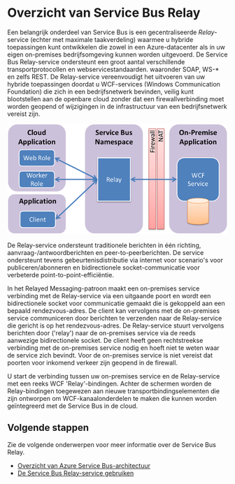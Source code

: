 <properties
    pageTitle="Overzicht van Service Bus Relay | Microsoft Azure"
    description="Overzicht van Service Bus Relay."
    services="service-bus-relay"
    documentationCenter=".net"
    authors="sethmanheim"
    manager="timlt"
    editor=""/>

<tags
    ms.service="service-bus-relay"
    ms.workload="na"
    ms.tgt_pltfrm="na"
    ms.devlang="multiple"
    ms.topic="get-started-article"
    ms.date="09/01/2016"
    ms.author="sethm"/>



# Overzicht van Service Bus Relay

Een belangrijk onderdeel van Service Bus is een gecentraliseerde *Relay*-service (echter met maximale taakverdeling) waarmee u hybride toepassingen kunt ontwikkelen die zowel in een Azure-datacenter als in uw eigen on-premises bedrijfsomgeving kunnen worden uitgevoerd.  De Service Bus Relay-service ondersteunt een groot aantal verschillende transportprotocollen en webservicestandaarden. waaronder SOAP, WS-* en zelfs REST. De Relay-service vereenvoudigt het uitvoeren van uw hybride toepassingen doordat u WCF-services (Windows Communication Foundation) die zich in een bedrijfsnetwerk bevinden, veilig kunt blootstellen aan de openbare cloud zonder dat een firewallverbinding moet worden geopend of wijzigingen in de infrastructuur van een bedrijfsnetwerk vereist zijn. 

![Relay-concepten](./media/service-bus-relay-overview/sb-relay-01.png)

De Relay-service ondersteunt traditionele berichten in één richting, aanvraag-/antwoordberichten en peer-to-peerberichten. De service ondersteunt tevens gebeurtenisdistributie via internet voor scenario's voor publiceren/abonneren en bidirectionele socket-communicatie voor verbeterde point-to-point-efficiëntie. 

In het Relayed Messaging-patroon maakt een on-premises service verbinding met de Relay-service via een uitgaande poort en wordt een bidirectionele socket voor communicatie gemaakt die is gekoppeld aan een bepaald rendezvous-adres. De client kan vervolgens met de on-premises service communiceren door berichten te verzenden naar de Relay-service die gericht is op het rendezvous-adres. De Relay-service stuurt vervolgens berichten door ('relay') naar de on-premises service via de reeds aanwezige bidirectionele socket. De client heeft geen rechtstreekse verbinding met de on-premises service nodig en hoeft niet te weten waar de service zich bevindt. Voor de on-premises service is niet vereist dat poorten voor inkomend verkeer zijn geopend in de firewall.

U start de verbinding tussen uw on-premises service en de Relay-service met een reeks WCF 'Relay'-bindingen. Achter de schermen worden de Relay-bindingen toegewezen aan nieuwe transportbindingselementen die zijn ontworpen om WCF-kanaalonderdelen te maken die kunnen worden geïntegreerd met de Service Bus in de cloud. 

## Volgende stappen

Zie de volgende onderwerpen voor meer informatie over de Service Bus Relay.

- [Overzicht van Azure Service Bus-architectuur](../service-bus/service-bus-fundamentals-hybrid-solutions.md)
- [De Service Bus Relay-service gebruiken](../service-bus-relay/service-bus-dotnet-how-to-use-relay.md)

 


<!--HONumber=Sep16_HO4-->


